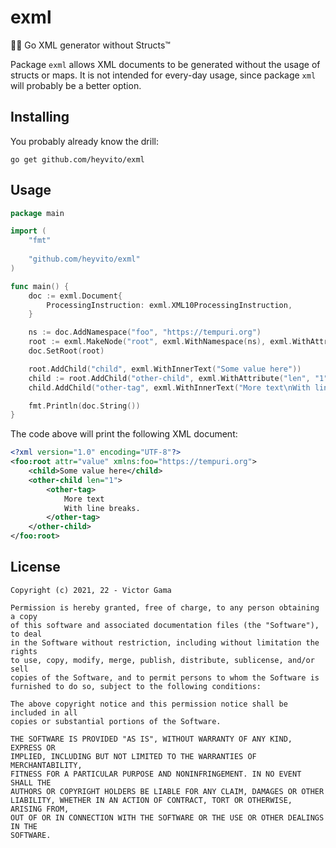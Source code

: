 # exml

🧑‍💻 Go XML generator without Structs™

Package `exml` allows XML documents to be generated without the usage of structs or maps. It is not intended for
every-day usage, since package `xml` will probably be a better option.

## Installing

You probably already know the drill:

```
go get github.com/heyvito/exml
```

## Usage

```go
package main

import (
	"fmt"
	
	"github.com/heyvito/exml"
)

func main() {
	doc := exml.Document{
		ProcessingInstruction: exml.XML10ProcessingInstruction,
	}

	ns := doc.AddNamespace("foo", "https://tempuri.org")
	root := exml.MakeNode("root", exml.WithNamespace(ns), exml.WithAttribute("attr", "value"))
	doc.SetRoot(root)

	root.AddChild("child", exml.WithInnerText("Some value here"))
	child := root.AddChild("other-child", exml.WithAttribute("len", "1"))
	child.AddChild("other-tag", exml.WithInnerText("More text\nWith line breaks."))

	fmt.Println(doc.String())
}
```

The code above will print the following XML document:

```xml
<?xml version="1.0" encoding="UTF-8"?>
<foo:root attr="value" xmlns:foo="https://tempuri.org">
    <child>Some value here</child>
    <other-child len="1">
        <other-tag>
            More text
            With line breaks.
        </other-tag>
    </other-child>
</foo:root>
```

## License

```
Copyright (c) 2021, 22 - Victor Gama

Permission is hereby granted, free of charge, to any person obtaining a copy
of this software and associated documentation files (the "Software"), to deal
in the Software without restriction, including without limitation the rights
to use, copy, modify, merge, publish, distribute, sublicense, and/or sell
copies of the Software, and to permit persons to whom the Software is
furnished to do so, subject to the following conditions:

The above copyright notice and this permission notice shall be included in all
copies or substantial portions of the Software.

THE SOFTWARE IS PROVIDED "AS IS", WITHOUT WARRANTY OF ANY KIND, EXPRESS OR
IMPLIED, INCLUDING BUT NOT LIMITED TO THE WARRANTIES OF MERCHANTABILITY,
FITNESS FOR A PARTICULAR PURPOSE AND NONINFRINGEMENT. IN NO EVENT SHALL THE
AUTHORS OR COPYRIGHT HOLDERS BE LIABLE FOR ANY CLAIM, DAMAGES OR OTHER
LIABILITY, WHETHER IN AN ACTION OF CONTRACT, TORT OR OTHERWISE, ARISING FROM,
OUT OF OR IN CONNECTION WITH THE SOFTWARE OR THE USE OR OTHER DEALINGS IN THE
SOFTWARE.
```
